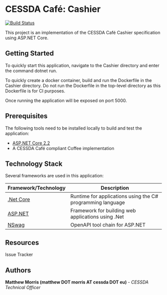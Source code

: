 # CESSDA Café: Cashier

[![Build Status](https://jenkins-dev.cessda.eu/buildStatus/icon?job=cessda.cafe.cashier%2Fmaster)](https://jenkins-dev.cessda.eu/job/cessda.cafe.cashier/job/master/)

This project is an implementation of the CESSDA Café Cashier specification using ASP.NET Core.

## Getting Started

To quickly start this application, navigate to the Cashier directory and enter the command dotnet run.

To quickly create a docker container, build and run the Dockerfile in the Cashier directory. Do not run the Dockerfile in the top-level directory as this Dockerfile is for CI purposes.

Once running the application will be exposed on port 5000.

## Prerequisites

The following tools need to be installed locally to build and test the application:

* [ASP.NET Core 2.2](https://dotnet.microsoft.com/apps/aspnet)
* A CESSDA Café compliant Coffee implementation

## Technology Stack

Several frameworks are used in this application:

| Framework/Technology									| Description													|
| ----------------------------------------------------- | ------------------------------------------------------------- |
| [.Net Core](https://dotnet.microsoft.com/)			| Runtime for applications using the C# programming language	|
| [ASP.NET](https://dotnet.microsoft.com/apps/aspnet)	| Framework for building web applications using .Net			|
| [NSwag](https://github.com/RicoSuter/NSwag)			| OpenAPI tool chain for ASP.NET								|

## Resources

Issue Tracker

## Authors

**Matthew Morris (matthew DOT morris AT cessda DOT eu)** - *CESSDA Technical Officer*
